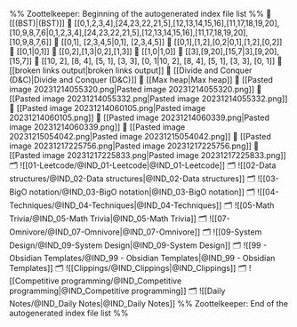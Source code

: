 %% Zoottelkeeper: Beginning of the autogenerated index file list  %%
📄 [[(BST)|(BST)]]
📄 [[0,1,2,3,4],[24,23,22,21,5],[12,13,14,15,16],[11,17,18,19,20],[10,9,8,7,6|0,1,2,3,4],[24,23,22,21,5],[12,13,14,15,16],[11,17,18,19,20],[10,9,8,7,6]]
📄 [[0,1], [2,3,4,5|0,1], [2,3,4,5]]
📄 [[0,1],[1,2],[0,2|0,1],[1,2],[0,2]]
📄 [[0,1|0,1]]
📄 [[0,2],[1,3|0,2],[1,3]]
📄 [[1,0|1,0]]
📄 [[3],[9,20],[15,7|3],[9,20],[15,7]]
📄 [[10, 2], [8, 4], [5, 1], [3, 3], [0, 1|10, 2], [8, 4], [5, 1], [3, 3], [0, 1]]
📄 [[broken links output|broken links output]]
📄 [[Divide and Conquer (D&C)|Divide and Conquer (D&C)]]
📄 [[Max heap|Max heap]]
📄 [[Pasted image 20231214055320.png|Pasted image 20231214055320.png]]
📄 [[Pasted image 20231214055332.png|Pasted image 20231214055332.png]]
📄 [[Pasted image 20231214060105.png|Pasted image 20231214060105.png]]
📄 [[Pasted image 20231214060339.png|Pasted image 20231214060339.png]]
📄 [[Pasted image 20231215054042.png|Pasted image 20231215054042.png]]
📄 [[Pasted image 20231217225756.png|Pasted image 20231217225756.png]]
📄 [[Pasted image 20231217225833.png|Pasted image 20231217225833.png]]
🗂️ ![[01-Leetcode/@IND_01-Leetcode|@IND_01-Leetcode]]
🗂️ ![[02-Data structures/@IND_02-Data structures|@IND_02-Data structures]]
🗂️ ![[03-BigO notation/@IND_03-BigO notation|@IND_03-BigO notation]]
🗂️ ![[04-Techniques/@IND_04-Techniques|@IND_04-Techniques]]
🗂️ ![[05-Math Trivia/@IND_05-Math Trivia|@IND_05-Math Trivia]]
🗂️ ![[07-Omnivore/@IND_07-Omnivore|@IND_07-Omnivore]]
🗂️ ![[09-System Design/@IND_09-System Design|@IND_09-System Design]]
🗂️ ![[99 - Obsidian Templates/@IND_99 - Obsidian Templates|@IND_99 - Obsidian Templates]]
🗂️ ![[Clippings/@IND_Clippings|@IND_Clippings]]
🗂️ ![[Competitive programming/@IND_Competitive programming|@IND_Competitive programming]]
🗂️ ![[Daily Notes/@IND_Daily Notes|@IND_Daily Notes]]
%% Zoottelkeeper: End of the autogenerated index file list  %%
